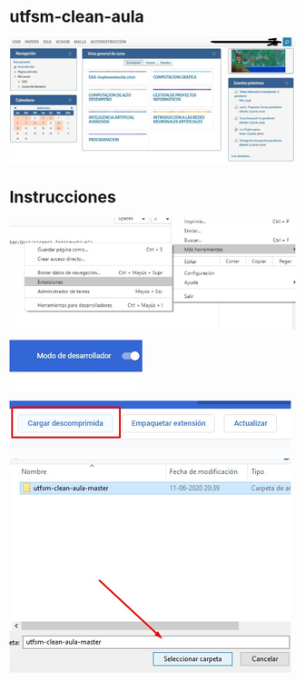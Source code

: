 # utfsm-clean-aula
<img src="https://github.com/keleron/utfsm-clean-aula/blob/master/Docs/Screenshot_1.jpg?raw=true"></img>
# Instrucciones
<img src="https://github.com/keleron/utfsm-clean-aula/blob/master/Docs/Screenshot_2.jpg?raw=true"></img>

<img src="https://github.com/keleron/utfsm-clean-aula/blob/master/Docs/Screenshot_3.jpg?raw=true"></img>

<img src="https://github.com/keleron/utfsm-clean-aula/blob/master/Docs/Screenshot_4.jpg?raw=true"></img>

<img src="https://github.com/keleron/utfsm-clean-aula/blob/master/Docs/Screenshot_5.jpg?raw=true"></img>
